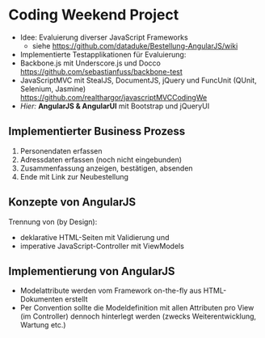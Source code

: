# Coding Weekend Project 

* Idee: Evaluierung diverser JavaScript Frameworks
   * siehe https://github.com/dataduke/Bestellung-AngularJS/wiki
* Implementierte Testapplikationen für Evaluierung:
 * Backbone.js mit Underscore.js und Docco https://github.com/sebastianfuss/backbone-test
 * JavaScriptMVC mit StealJS, DocumentJS, jQuery und FuncUnit (QUnit, Selenium, Jasmine) https://github.com/realthargor/javascriptMVCCodingWe
 * _Hier:_ __AngularJS & AngularUI__ mit Bootstrap und jQueryUI
 
## Implementierter Business Prozess

1. Personendaten erfassen
2. Adressdaten erfassen (noch nicht eingebunden)
3. Zusammenfassung anzeigen, bestätigen, absenden
4. Ende mit Link zur Neubestellung

## Konzepte von AngularJS

Trennung von (by Design):

* deklarative HTML-Seiten mit Validierung und
* imperative JavaScript-Controller mit ViewModels

## Implementierung von AngularJS

* Modelattribute werden vom Framework on-the-fly aus HTML-Dokumenten erstellt
* Per Convention sollte die Modeldefinition mit allen Attributen pro View (im Controller) dennoch hinterlegt werden (zwecks Weiterentwicklung, Wartung etc.)
